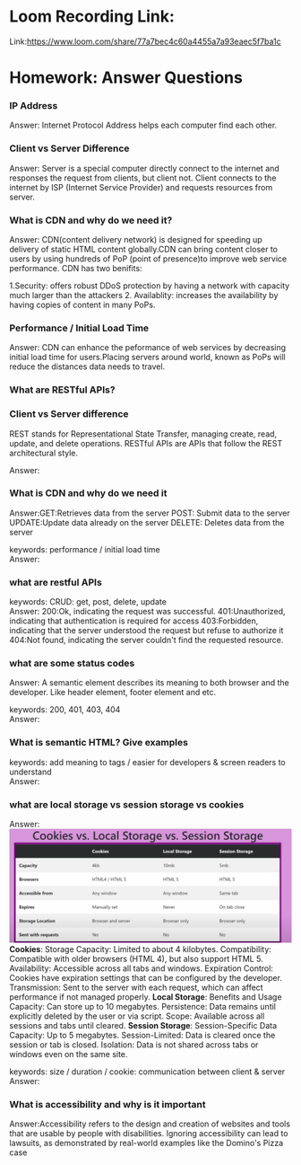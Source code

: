 # Loom Recording Link:

Link:https://www.loom.com/share/77a7bec4c60a4455a7a93eaec5f7ba1c


# Homework: Answer Questions

### IP Address

Answer: Internet Protocol Address helps each computer find each other.


### Client vs Server Difference

Answer: Server is a special computer directly connect to the internet and responses the request from clients, but client not. Client connects to the internet by ISP (Internet Service Provider) and requests resources from server.

### What is CDN and why do we need it?

Answer: CDN(content delivery network) is designed for speeding up delivery of static HTML content globally.CDN can bring content closer to users by using hundreds of PoP (point of presence)to improve web service performance.
CDN has two benifits:

1.Security: offers robust DDoS protection by having a network with capacity much larger than the attackers 2. Availablity: increases the availability by having copies of content in many PoPs.

### Performance / Initial Load Time

Answer:
CDN can enhance the peformance of web services by decreasing initial load time for users.Placing servers around world, known as PoPs will reduce the distances data needs to travel.

### What are RESTful APIs?

### Client vs Server difference


REST stands for Representational State Transfer, managing create, read, update, and delete operations. RESTful APIs are APIs that follow the REST architectural style.

Answer:

### What is CDN and why do we need it


Answer:GET:Retrieves data from the server
POST: Submit data to the server
UPDATE:Update data already on the server
DELETE: Deletes data from the server

keywords: performance / initial load time
<br>
Answer:


### what are restful APIs

keywords: CRUD: get, post, delete, update
<br>
Answer:
200:Ok, indicating the request was successful.
401:Unauthorized, indicating that authentication is required for access
403:Forbidden, indicating that the server understood the request but refuse to authorize it
404:Not found, indicating the server couldn't find the requested resource.

### what are some status codes


Answer: A semantic element describes its meaning to both browser and the developer.
Like header element, footer element and etc.

keywords: 200, 401, 403, 404
<br>
Answer:


### What is semantic HTML? Give examples

keywords: add meaning to tags / easier for developers & screen readers to understand
<br>
Answer:

### what are local storage vs session storage vs cookies


Answer:![local storage vs session storage vs cookie](image.png)
**Cookies**:
Storage Capacity: Limited to about 4 kilobytes.
Compatibility: Compatible with older browsers (HTML 4), but also support HTML 5.
Availability: Accessible across all tabs and windows.
Expiration Control: Cookies have expiration settings that can be configured by the developer.
Transmission: Sent to the server with each request, which can affect performance if not managed properly.
**Local Storage**: Benefits and Usage
Capacity: Can store up to 10 megabytes.
Persistence: Data remains until explicitly deleted by the user or via script.
Scope: Available across all sessions and tabs until cleared.
**Session Storage**: Session-Specific Data
Capacity: Up to 5 megabytes.
Session-Limited: Data is cleared once the session or tab is closed.
Isolation: Data is not shared across tabs or windows even on the same site.

keywords: size / duration / cookie: communication between client & server
<br>
Answer:


### What is accessibility and why is it important

Answer:Accessibility refers to the design and creation of websites and tools that are usable by people with disabilities. Ignoring accessibility can lead to lawsuits, as demonstrated by real-world examples like the Domino's Pizza case
